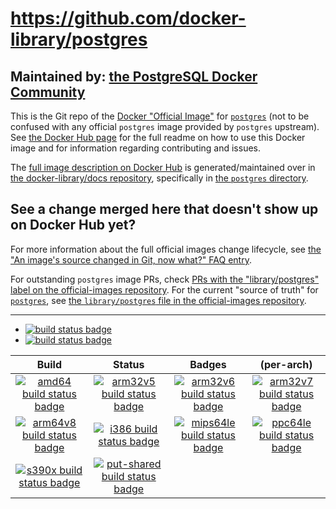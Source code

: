 # https://github.com/docker-library/postgres

## Maintained by: [the PostgreSQL Docker Community](https://github.com/docker-library/postgres)

This is the Git repo of the [Docker "Official Image"](https://github.com/docker-library/official-images#what-are-official-images) for [`postgres`](https://hub.docker.com/_/postgres/) (not to be confused with any official `postgres` image provided by `postgres` upstream). See [the Docker Hub page](https://hub.docker.com/_/postgres/) for the full readme on how to use this Docker image and for information regarding contributing and issues.

The [full image description on Docker Hub](https://hub.docker.com/_/postgres/) is generated/maintained over in [the docker-library/docs repository](https://github.com/docker-library/docs), specifically in [the `postgres` directory](https://github.com/docker-library/docs/tree/master/postgres).

## See a change merged here that doesn't show up on Docker Hub yet? 

For more information about the full official images change lifecycle, see [the "An image's source changed in Git, now what?" FAQ entry](https://github.com/docker-library/faq#an-images-source-changed-in-git-now-what).

For outstanding `postgres` image PRs, check [PRs with the "library/postgres" label on the official-images repository](https://github.com/docker-library/official-images/labels/library%2Fpostgres). For the current "source of truth" for [`postgres`](https://hub.docker.com/_/postgres/), see [the `library/postgres` file in the official-images repository](https://github.com/docker-library/official-images/blob/master/library/postgres).

---

-	[![build status badge](https://img.shields.io/github/actions/workflow/status/docker-library/postgres/ci.yml?branch=master&label=GitHub%20CI)](https://github.com/docker-library/postgres/actions?query=workflow%3A%22GitHub+CI%22+branch%3Amaster)
-	[![build status badge](https://img.shields.io/jenkins/s/https/doi-janky.infosiftr.net/job/update.sh/job/postgres.svg?label=Automated%20update.sh)](https://doi-janky.infosiftr.net/job/update.sh/job/postgres/)

| Build | Status | Badges | (per-arch) |
|:-:|:-:|:-:|:-:|
| [![amd64 build status badge](https://img.shields.io/jenkins/s/https/doi-janky.infosiftr.net/job/multiarch/job/amd64/job/postgres.svg?label=amd64)](https://doi-janky.infosiftr.net/job/multiarch/job/amd64/job/postgres/) | [![arm32v5 build status badge](https://img.shields.io/jenkins/s/https/doi-janky.infosiftr.net/job/multiarch/job/arm32v5/job/postgres.svg?label=arm32v5)](https://doi-janky.infosiftr.net/job/multiarch/job/arm32v5/job/postgres/) | [![arm32v6 build status badge](https://img.shields.io/jenkins/s/https/doi-janky.infosiftr.net/job/multiarch/job/arm32v6/job/postgres.svg?label=arm32v6)](https://doi-janky.infosiftr.net/job/multiarch/job/arm32v6/job/postgres/) | [![arm32v7 build status badge](https://img.shields.io/jenkins/s/https/doi-janky.infosiftr.net/job/multiarch/job/arm32v7/job/postgres.svg?label=arm32v7)](https://doi-janky.infosiftr.net/job/multiarch/job/arm32v7/job/postgres/) |
| [![arm64v8 build status badge](https://img.shields.io/jenkins/s/https/doi-janky.infosiftr.net/job/multiarch/job/arm64v8/job/postgres.svg?label=arm64v8)](https://doi-janky.infosiftr.net/job/multiarch/job/arm64v8/job/postgres/) | [![i386 build status badge](https://img.shields.io/jenkins/s/https/doi-janky.infosiftr.net/job/multiarch/job/i386/job/postgres.svg?label=i386)](https://doi-janky.infosiftr.net/job/multiarch/job/i386/job/postgres/) | [![mips64le build status badge](https://img.shields.io/jenkins/s/https/doi-janky.infosiftr.net/job/multiarch/job/mips64le/job/postgres.svg?label=mips64le)](https://doi-janky.infosiftr.net/job/multiarch/job/mips64le/job/postgres/) | [![ppc64le build status badge](https://img.shields.io/jenkins/s/https/doi-janky.infosiftr.net/job/multiarch/job/ppc64le/job/postgres.svg?label=ppc64le)](https://doi-janky.infosiftr.net/job/multiarch/job/ppc64le/job/postgres/) |
| [![s390x build status badge](https://img.shields.io/jenkins/s/https/doi-janky.infosiftr.net/job/multiarch/job/s390x/job/postgres.svg?label=s390x)](https://doi-janky.infosiftr.net/job/multiarch/job/s390x/job/postgres/) | [![put-shared build status badge](https://img.shields.io/jenkins/s/https/doi-janky.infosiftr.net/job/put-shared/job/light/job/postgres.svg?label=put-shared)](https://doi-janky.infosiftr.net/job/put-shared/job/light/job/postgres/) |

<!-- THIS FILE IS GENERATED BY https://github.com/docker-library/docs/blob/master/generate-repo-stub-readme.sh -->
